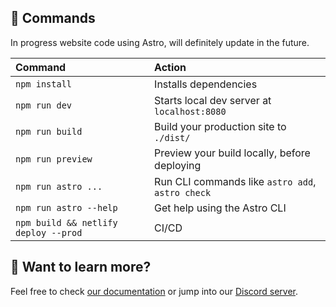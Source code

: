 ## 🧞 Commands

In progress website code using Astro, will definitely update in the future. 

| Command                | Action                                           |
| :--------------------- | :----------------------------------------------- |
| `npm install`          | Installs dependencies                            |
| `npm run dev`          | Starts local dev server at `localhost:8080`      |
| `npm run build`        | Build your production site to `./dist/`          |
| `npm run preview`      | Preview your build locally, before deploying     |
| `npm run astro ...`    | Run CLI commands like `astro add`, `astro check` |
| `npm run astro --help` | Get help using the Astro CLI                     |
| `npm build && netlify deploy --prod` | CI/CD                              |

## 👀 Want to learn more?

Feel free to check [our documentation](https://docs.astro.build) or jump into our [Discord server](https://astro.build/chat).
